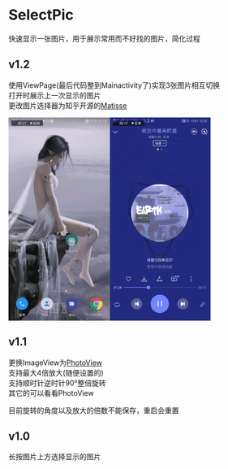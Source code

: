 # SelectPic
快速显示一张图片，用于展示常用而不好找的图片，简化过程
## v1.2
使用ViewPage(最后代码整到Mainactivity了)实现3张图片相互切换  
打开时展示上一次显示的图片  
更改图片选择器为知乎开源的[Matisse](https://github.com/zhihu/Matisse)  

<img src="https://github.com/Thiasap/MarkdownPhotos/raw/master/Video_20190224_082207_774.gif" width="200" align=center /><img src="https://github.com/Thiasap/MarkdownPhotos/raw/master/Video_20190224_082317_509.gif" width="200" align=center />

## v1.1
更换ImageView为[PhotoView](https://github.com/bm-x/PhotoView)  
支持最大4倍放大(随便设置的)  
支持顺时针逆时针90°整倍旋转  
其它的可以看看PhotoView  

目前旋转的角度以及放大的倍数不能保存，重启会重置  
## v1.0
长按图片上方选择显示的图片
